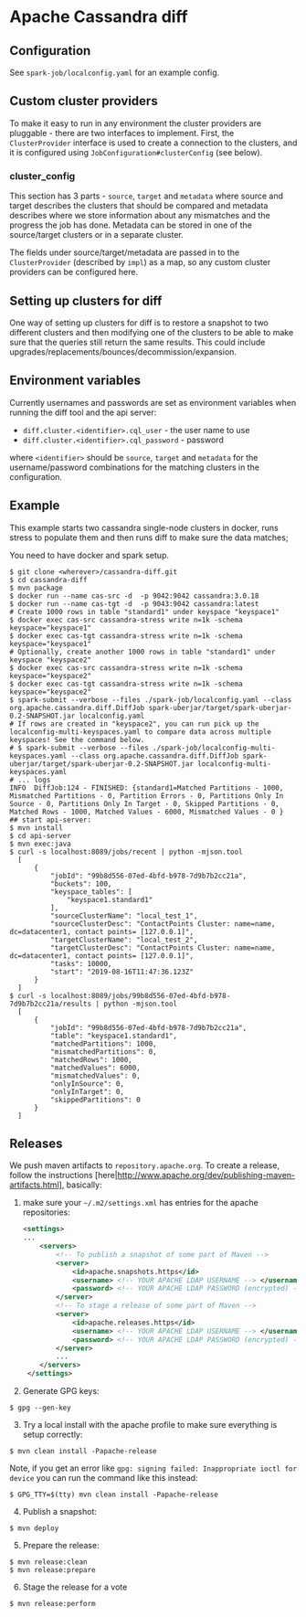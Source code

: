 # Apache Cassandra diff

## Configuration
See `spark-job/localconfig.yaml` for an example config.

## Custom cluster providers
To make it easy to run in any environment the cluster providers are pluggable - there are two interfaces to implement.
First, the `ClusterProvider` interface is used to create a connection to the clusters, and it is configured using
`JobConfiguration#clusterConfig` (see below).
### cluster_config
This section has 3 parts - `source`, `target` and `metadata` where source and target describes the clusters that should
be compared and metadata describes where we store information about any mismatches and the progress the job has done. 
Metadata can be stored in one of the source/target clusters or in a separate cluster.

The fields under source/target/metadata are passed in to the `ClusterProvider` (described by `impl`) as a map, so any
custom cluster providers can be configured here.

## Setting up clusters for diff
One way of setting up clusters for diff is to restore a snapshot to two different clusters and then modifying one 
of the clusters to be able to make sure that the queries still return the same results. This could include 
upgrades/replacements/bounces/decommission/expansion. 

## Environment variables
Currently usernames and passwords are set as environment variables when running the diff tool and the api server:

* `diff.cluster.<identifier>.cql_user` - the user name to use
* `diff.cluster.<identifier>.cql_password` - password

where `<identifier>` should be `source`, `target` and `metadata` for the username/password combinations for the
matching clusters in the configuration.

## Example
This example starts two cassandra single-node clusters in docker, runs stress to populate them and then runs diff 
to make sure the data matches;

You need to have docker and spark setup.

```shell script
$ git clone <wherever>/cassandra-diff.git
$ cd cassandra-diff
$ mvn package
$ docker run --name cas-src -d  -p 9042:9042 cassandra:3.0.18
$ docker run --name cas-tgt -d  -p 9043:9042 cassandra:latest
# Create 1000 rows in table "standard1" under keyspace "keyspace1"
$ docker exec cas-src cassandra-stress write n=1k -schema keyspace="keyspace1"
$ docker exec cas-tgt cassandra-stress write n=1k -schema keyspace="keyspace1"
# Optionally, create another 1000 rows in table "standard1" under keyspace "keyspace2"
$ docker exec cas-src cassandra-stress write n=1k -schema keyspace="keyspace2"
$ docker exec cas-tgt cassandra-stress write n=1k -schema keyspace="keyspace2"
$ spark-submit --verbose --files ./spark-job/localconfig.yaml --class org.apache.cassandra.diff.DiffJob spark-uberjar/target/spark-uberjar-0.2-SNAPSHOT.jar localconfig.yaml
# If rows are created in "keyspace2", you can run pick up the localconfig-multi-keyspaces.yaml to compare data across multiple keyspaces! See the command below.
# $ spark-submit --verbose --files ./spark-job/localconfig-multi-keyspaces.yaml --class org.apache.cassandra.diff.DiffJob spark-uberjar/target/spark-uberjar-0.2-SNAPSHOT.jar localconfig-multi-keyspaces.yaml
# ... logs
INFO  DiffJob:124 - FINISHED: {standard1=Matched Partitions - 1000, Mismatched Partitions - 0, Partition Errors - 0, Partitions Only In Source - 0, Partitions Only In Target - 0, Skipped Partitions - 0, Matched Rows - 1000, Matched Values - 6000, Mismatched Values - 0 }
## start api-server:
$ mvn install
$ cd api-server
$ mvn exec:java
$ curl -s localhost:8089/jobs/recent | python -mjson.tool
  [
      {
          "jobId": "99b8d556-07ed-4bfd-b978-7d9b7b2cc21a",
          "buckets": 100,
          "keyspace_tables": [
              "keyspace1.standard1"
          ],
          "sourceClusterName": "local_test_1",
          "sourceClusterDesc": "ContactPoints Cluster: name=name, dc=datacenter1, contact points= [127.0.0.1]",
          "targetClusterName": "local_test_2",
          "targetClusterDesc": "ContactPoints Cluster: name=name, dc=datacenter1, contact points= [127.0.0.1]",
          "tasks": 10000,
          "start": "2019-08-16T11:47:36.123Z"
      }
  ]
$ curl -s localhost:8089/jobs/99b8d556-07ed-4bfd-b978-7d9b7b2cc21a/results | python -mjson.tool
  [
      {
          "jobId": "99b8d556-07ed-4bfd-b978-7d9b7b2cc21a",
          "table": "keyspace1.standard1",
          "matchedPartitions": 1000,
          "mismatchedPartitions": 0,
          "matchedRows": 1000,
          "matchedValues": 6000,
          "mismatchedValues": 0,
          "onlyInSource": 0,
          "onlyInTarget": 0,
          "skippedPartitions": 0
      }
  ]

```
## Releases
We push maven artifacts to `repository.apache.org`. To create a release, follow the instructions
[here|http://www.apache.org/dev/publishing-maven-artifacts.html], basically:

1. make sure your `~/.m2/settings.xml` has entries for the apache repositories:
   ```xml
   <settings>
   ...
       <servers>
           <!-- To publish a snapshot of some part of Maven -->
           <server>
               <id>apache.snapshots.https</id>
               <username> <!-- YOUR APACHE LDAP USERNAME --> </username>
               <password> <!-- YOUR APACHE LDAP PASSWORD (encrypted) --> </password>
           </server>
           <!-- To stage a release of some part of Maven -->
           <server>
               <id>apache.releases.https</id>
               <username> <!-- YOUR APACHE LDAP USERNAME --> </username>
               <password> <!-- YOUR APACHE LDAP PASSWORD (encrypted) --> </password>
           </server>
           ...
       </servers>
    </settings>
   ```
2. Generate GPG keys:
  ```shell script
$ gpg --gen-key
  ```

3. Try a local install with the apache profile to make sure everything is setup correctly:
  ```shell script
$ mvn clean install -Papache-release
  ```
  Note, if you get an error like `gpg: signing failed: Inappropriate ioctl for device` you can run the command like
  this instead:
  ```shell script
$ GPG_TTY=$(tty) mvn clean install -Papache-release
  ```

4. Publish a snapshot:
  ```shell script
$ mvn deploy
  ```

5. Prepare the release:
  ```shell script
$ mvn release:clean
$ mvn release:prepare
  ```

6. Stage the release for a vote
  ```shell script
$ mvn release:perform
  ```
